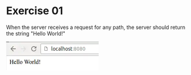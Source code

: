 # Exercise 01

When the server receives a request for any path, the server should return the string "Hello World!"


![](assets/20230913_202211_hello-world.webp)
